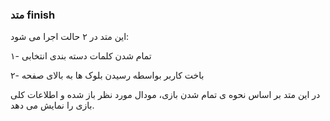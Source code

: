 ### متد finish

این متد در ۲ حالت اجرا می شود:

۱- تمام شدن کلمات دسته بندی انتخابی

۲- باخت کاربر بواسطه رسیدن بلوک ها به بالای صفحه

در این متد بر اساس نحوه ی تمام شدن بازی، مودال مورد نظر باز شده و اطلاعات کلی بازی را نمایش می دهد.
